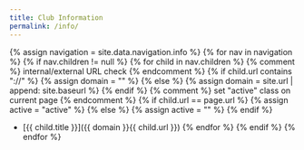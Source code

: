 ```yaml
---
title: Club Information
permalink: /info/
---
```


{% assign navigation = site.data.navigation.info %}
{% for nav in navigation %}
  {% if nav.children != null %}
    {% for child in nav.children %}
      {% comment %} internal/external URL check {% endcomment %}
      {% if child.url contains "://" %}
        {% assign domain = "" %}
      {% else %}
        {% assign domain = site.url | append: site.baseurl %}
      {% endif %}
      {% comment %} set "active" class on current page {% endcomment %}
      {% if child.url == page.url %}
        {% assign active = "active" %}
      {% else %}
        {% assign active = "" %}
      {% endif %}
  - [{{ child.title }}]({{ domain }}{{ child.url }})
    {% endfor %}
  {% endif %}
{% endfor %}
